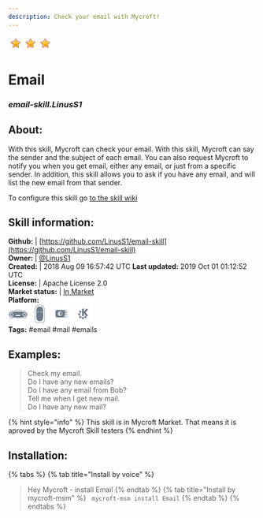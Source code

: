 ```yaml
---    
description: Check your email with Mycroft!  
---    
```

![](../.gitbook/assets/star.png)![](../.gitbook/assets/star.png)![](../.gitbook/assets/star.png)  
# Email  
### _email-skill.LinusS1_  
## About:  
With this skill, Mycroft can check your email. With this skill, Mycroft can say the sender and the subject of each email. You can also request Mycroft to notify you when you get email, either any email, or just from a specific sender. In addition, this skill allows you to ask if you have any email, and will list the new email from that sender.

To configure this skill go [to the skill wiki](https://github.com/LinusS1/email-skill/wiki/Configuration)

## Skill information:  
**Github:** | [https://github.com/LinusS1/email-skill](https://github.com/LinusS1/email-skill)  
**Owner:** | [@LinusS1](https://github.com/LinusS1)  
**Created:** | 2018 Aug 09 16:57:42 UTC  **Last updated:** 2019 Oct 01 01:12:52 UTC  
**License:** | Apache License 2.0  
**Market status:** | [In Market](https://market.mycroft.ai/skill/email-skill)  
**Platform:**  
 ![](../.gitbook/assets/mark-1-icon.png)  ![](../.gitbook/assets/mark-2-icon.png)  ![](../.gitbook/assets/picroft-icon.png)  ![](../.gitbook/assets/kde.png)   
**Tags:** \#email \#mail \#emails   
## Examples:  
> Check my email.  
> Do I have any new emails?  
> Do I have any email from Bob?  
> Tell me when I get new mail.  
> Do I have any new mail?  
  
{% hint style="info" %}
This skill is in Mycroft Market. That means it is aproved by the Mycroft Skill testers
{% endhint %}
    
## Installation:  
{% tabs %}
{% tab title="Install by voice" %}
> Hey Mycroft - install Email
{% endtab %}
  {% tab title="Install by mycroft-msm" %}
``` mycroft-msm install Email```
{% endtab %}
  {% endtabs %}
  